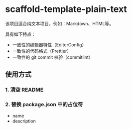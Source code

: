 # scaffold-template-plain-text

该项目适合纯文本项目，例如：Markdown、HTML等。

具有如下特点：

- 一致性的编辑器特性（EditorConfig）
- 一致性的代码格式（Prettier）
- 一致性的 git commit 校验（commitlint）

## 使用方式

### 1. 清空 README

### 2. 替换 package.json 中的占位符

- name
- description
